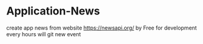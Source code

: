 # Application-News
create app news from website https://newsapi.org/  by Free  for development every hours will git new event 
